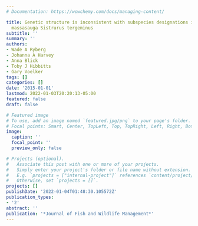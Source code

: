 ```yaml
---
# Documentation: https://wowchemy.com/docs/managing-content/

title: Genetic structure is inconsistent with subspecies designations in the western
  massasauga Sistrurus tergeminus
subtitle: ''
summary: ''
authors:
- Wade A Ryberg
- Johanna A Harvey
- Anna Blick
- Toby J Hibbitts
- Gary Voelker
tags: []
categories: []
date: '2015-01-01'
lastmod: 2022-01-03T20:20:13-05:00
featured: false
draft: false

# Featured image
# To use, add an image named `featured.jpg/png` to your page's folder.
# Focal points: Smart, Center, TopLeft, Top, TopRight, Left, Right, BottomLeft, Bottom, BottomRight.
image:
  caption: ''
  focal_point: ''
  preview_only: false

# Projects (optional).
#   Associate this post with one or more of your projects.
#   Simply enter your project's folder or file name without extension.
#   E.g. `projects = ["internal-project"]` references `content/project/deep-learning/index.md`.
#   Otherwise, set `projects = []`.
projects: []
publishDate: '2022-01-04T01:48:30.105572Z'
publication_types:
- '2'
abstract: ''
publication: '*Journal of Fish and Wildlife Management*'
---
```

